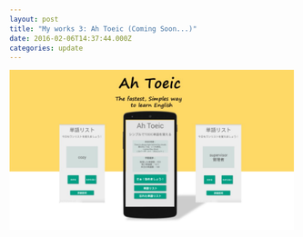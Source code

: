 ```yaml
---
layout: post
title: "My works 3: Ah Toeic (Coming Soon...)" 
date: 2016-02-06T14:37:44.000Z
categories: update
---
```

<img src="/images/ahtoeic.jpg" class="fit image" width="500"><br />
